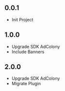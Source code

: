 ## 0.0.1

* Init Project

## 1.0.0

* Upgrade SDK AdColony
* Include Banners

## 2.0.0

* Upgrade SDK AdColony
* Migrate Plugin
